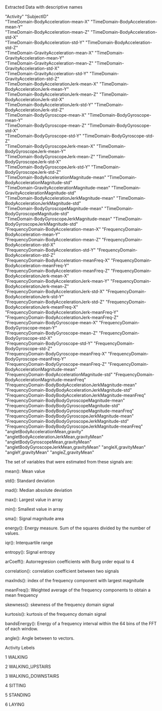 
Extracted Data with descriptive names

 "Activity"                                                   "SubjectID"                                                 
 "TimeDomain-BodyAcceleration-mean-X"                         "TimeDomain-BodyAcceleration-mean-Y"                        
 "TimeDomain-BodyAcceleration-mean-Z"                         "TimeDomain-BodyAcceleration-std-X"                         
 "TimeDomain-BodyAcceleration-std-Y"                          "TimeDomain-BodyAcceleration-std-Z"                         
 "TimeDomain-GravityAcceleration-mean-X"                      "TimeDomain-GravityAcceleration-mean-Y"                     
 "TimeDomain-GravityAcceleration-mean-Z"                      "TimeDomain-GravityAcceleration-std-X"                      
 "TimeDomain-GravityAcceleration-std-Y"                       "TimeDomain-GravityAcceleration-std-Z"                      
 "TimeDomain-BodyAccelerationJerk-mean-X"                     "TimeDomain-BodyAccelerationJerk-mean-Y"                    
 "TimeDomain-BodyAccelerationJerk-mean-Z"                     "TimeDomain-BodyAccelerationJerk-std-X"                     
 "TimeDomain-BodyAccelerationJerk-std-Y"                      "TimeDomain-BodyAccelerationJerk-std-Z"                     
 "TimeDomain-BodyGyroscope-mean-X"                            "TimeDomain-BodyGyroscope-mean-Y"                           
 "TimeDomain-BodyGyroscope-mean-Z"                            "TimeDomain-BodyGyroscope-std-X"                            
 "TimeDomain-BodyGyroscope-std-Y"                             "TimeDomain-BodyGyroscope-std-Z"                            
 "TimeDomain-BodyGyroscopeJerk-mean-X"                        "TimeDomain-BodyGyroscopeJerk-mean-Y"                       
 "TimeDomain-BodyGyroscopeJerk-mean-Z"                        "TimeDomain-BodyGyroscopeJerk-std-X"                        
 "TimeDomain-BodyGyroscopeJerk-std-Y"                         "TimeDomain-BodyGyroscopeJerk-std-Z"                        
 "TimeDomain-BodyAccelerationMagnitude-mean"                  "TimeDomain-BodyAccelerationMagnitude-std"                  
 "TimeDomain-GravityAccelerationMagnitude-mean"               "TimeDomain-GravityAccelerationMagnitude-std"               
 "TimeDomain-BodyAccelerationJerkMagnitude-mean"              "TimeDomain-BodyAccelerationJerkMagnitude-std"              
 "TimeDomain-BodyGyroscopeMagnitude-mean"                     "TimeDomain-BodyGyroscopeMagnitude-std"                     
 "TimeDomain-BodyGyroscopeJerkMagnitude-mean"                 "TimeDomain-BodyGyroscopeJerkMagnitude-std"                 
 "FrequencyDomain-BodyAcceleration-mean-X"                    "FrequencyDomain-BodyAcceleration-mean-Y"                   
 "FrequencyDomain-BodyAcceleration-mean-Z"                    "FrequencyDomain-BodyAcceleration-std-X"                    
 "FrequencyDomain-BodyAcceleration-std-Y"                     "FrequencyDomain-BodyAcceleration-std-Z"                    
 "FrequencyDomain-BodyAcceleration-meanFreq-X"                "FrequencyDomain-BodyAcceleration-meanFreq-Y"               
 "FrequencyDomain-BodyAcceleration-meanFreq-Z"                "FrequencyDomain-BodyAccelerationJerk-mean-X"               
 "FrequencyDomain-BodyAccelerationJerk-mean-Y"                "FrequencyDomain-BodyAccelerationJerk-mean-Z"               
 "FrequencyDomain-BodyAccelerationJerk-std-X"                 "FrequencyDomain-BodyAccelerationJerk-std-Y"                
 "FrequencyDomain-BodyAccelerationJerk-std-Z"                 "FrequencyDomain-BodyAccelerationJerk-meanFreq-X"           
 "FrequencyDomain-BodyAccelerationJerk-meanFreq-Y"            "FrequencyDomain-BodyAccelerationJerk-meanFreq-Z"           
 "FrequencyDomain-BodyGyroscope-mean-X"                       "FrequencyDomain-BodyGyroscope-mean-Y"                      
 "FrequencyDomain-BodyGyroscope-mean-Z"                       "FrequencyDomain-BodyGyroscope-std-X"                       
 "FrequencyDomain-BodyGyroscope-std-Y"                        "FrequencyDomain-BodyGyroscope-std-Z"                       
 "FrequencyDomain-BodyGyroscope-meanFreq-X"                   "FrequencyDomain-BodyGyroscope-meanFreq-Y"                  
 "FrequencyDomain-BodyGyroscope-meanFreq-Z"                   "FrequencyDomain-BodyAccelerationMagnitude-mean"            
 "FrequencyDomain-BodyAccelerationMagnitude-std"              "FrequencyDomain-BodyAccelerationMagnitude-meanFreq"        
 "FrequencyDomain-BodyBodyAccelerationJerkMagnitude-mean"     "FrequencyDomain-BodyBodyAccelerationJerkMagnitude-std"     
 "FrequencyDomain-BodyBodyAccelerationJerkMagnitude-meanFreq" "FrequencyDomain-BodyBodyGyroscopeMagnitude-mean"           
 "FrequencyDomain-BodyBodyGyroscopeMagnitude-std"             "FrequencyDomain-BodyBodyGyroscopeMagnitude-meanFreq"       
 "FrequencyDomain-BodyBodyGyroscopeJerkMagnitude-mean"        "FrequencyDomain-BodyBodyGyroscopeJerkMagnitude-std"        
 "FrequencyDomain-BodyBodyGyroscopeJerkMagnitude-meanFreq"    "angletBodyAccelerationMean,gravity"                        
 "angletBodyAccelerationJerkMean,gravityMean"                 "angletBodyGyroscopeMean,gravityMean"                       
 "angletBodyGyroscopeJerkMean,gravityMean"                    "angleX,gravityMean"                                        
 "angleY,gravityMean"                                         "angleZ,gravityMean"         
 
 
 
The set of variables that were estimated from these signals are: 


mean(): Mean value

std(): Standard deviation

mad(): Median absolute deviation 

max(): Largest value in array

min(): Smallest value in array

sma(): Signal magnitude area

energy(): Energy measure. Sum of the squares divided by the number of values. 

iqr(): Interquartile range 

entropy(): Signal entropy

arCoeff(): Autorregresion coefficients with Burg order equal to 4

correlation(): correlation coefficient between two signals

maxInds(): index of the frequency component with largest magnitude

meanFreq(): Weighted average of the frequency components to obtain a mean frequency

skewness(): skewness of the frequency domain signal 

kurtosis(): kurtosis of the frequency domain signal 

bandsEnergy(): Energy of a frequency interval within the 64 bins of the FFT of each window.

angle(): Angle between to vectors.


Activity Lebels

1 WALKING

2 WALKING_UPSTAIRS

3 WALKING_DOWNSTAIRS

4 SITTING

5 STANDING

6 LAYING
